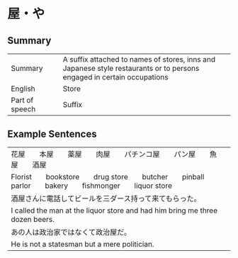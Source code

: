 # 屋・や

## Summary

<table><tr>   <td>Summary<td>   <td>A suffix attached to names of stores, inns and Japanese style restaurants or to persons engaged in certain occupations</td><tr><tr>   <td>English<td>   <td>Store</td><tr><tr>   <td>Part of speech<td>   <td>Suffix</td><tr></table></table></table>

## Example Sentences

<table><tr><td>花屋  本屋  薬屋  肉屋  パチンコ屋  パン屋  魚屋  酒屋<td><tr><tr><td>Florist&emsp;&emsp;bookstore&emsp;&emsp;drug store&emsp;&emsp;butcher&emsp;&emsp;pinball parlor&emsp;&emsp;bakery&emsp;&emsp;fishmonger&emsp;&emsp;liquor store<td><tr><tr><td>酒屋さんに電話してビールを三ダース持って来てもらった。<td><tr><tr><td>I called the man at the liquor store and had him bring me three dozen beers.<td><tr><tr><td>あの人は政治家ではなくて政治屋だ。<td><tr><tr><td>He is not a statesman but a mere politician.<td><tr></table>

